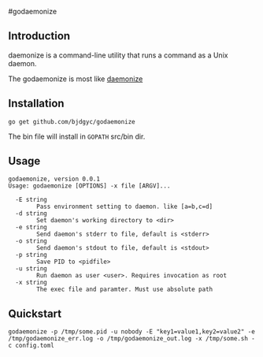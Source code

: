 #godaemonize

## Introduction

daemonize is a command-line utility that runs a command as a Unix daemon.

The godaemonize is most like [daemonize](https://github.com/bmc/daemonize)

## Installation

`go get github.com/bjdgyc/godaemonize`

The bin file will install in `GOPATH` src/bin dir.

## Usage

```
godaemonize, version 0.0.1
Usage: godaemonize [OPTIONS] -x file [ARGV]...

  -E string
    	Pass environment setting to daemon. like [a=b,c=d]
  -d string
    	Set daemon's working directory to <dir>
  -e string
    	Send daemon's stderr to file, default is <stderr>
  -o string
    	Send daemon's stdout to file, default is <stdout>
  -p string
    	Save PID to <pidfile>
  -u string
    	Run daemon as user <user>. Requires invocation as root
  -x string
    	The exec file and paramter. Must use absolute path
```


## Quickstart


```godaemonize -p /tmp/some.pid -u nobody -E "key1=value1,key2=value2" -e /tmp/godaemonize_err.log -o /tmp/godaemonize_out.log -x /tmp/some.sh -c config.toml```




